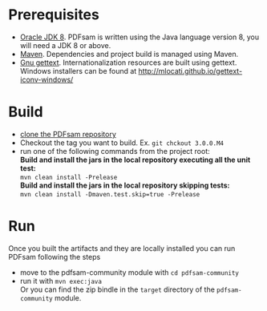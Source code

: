 Prerequisites
===========
* [Oracle JDK 8](https://www.java.com). PDFsam is written using the Java language version 8, you will need a JDK 8 or above.   
* [Maven](http://maven.apache.org/). Dependencies and project build is managed using Maven.
* [Gnu gettext](https://www.gnu.org/software/gettext/). Internationalization resources are built using gettext. Windows installers can be found at http://mlocati.github.io/gettext-iconv-windows/

Build
===========
* [clone the PDFsam repository](https://help.github.com/articles/cloning-a-repository/)   
* Checkout the tag you want to build. Ex. `git chckout 3.0.0.M4`   
* run one of the following commands from the project root:  
**Build and install the jars in the local repository executing all the unit test:**   
`mvn clean install -Prelease`    
**Build and install the jars in the local repository skipping tests:**   
`mvn clean install -Dmaven.test.skip=true -Prelease`    

Run
===========
Once you built the artifacts and they are locally installed you can run PDFsam following the steps  
* move to the pdfsam-community module with `cd pdfsam-community`
* run it with `mvn exec:java`   
Or you can find the zip bindle in the `target` directory of the `pdfsam-community` module.

